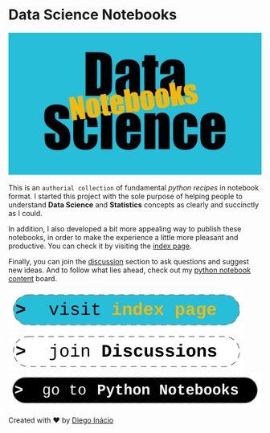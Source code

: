 # Data Science Notebooks

[![Data Science Notebooks](docs/assets/images/social-preview.png)](https://diegoinacio.github.io/data-science-notebooks/)

This is an `authorial collection` of fundamental _python recipes_ in notebook format. I started this project with the sole purpose of helping people to understand **Data Science** and **Statistics** concepts as clearly and succinctly as I could.

In addition, I also developed a bit more appealing way to publish these notebooks, in order to make the experience a little more pleasant and productive. You can check it by visiting the [index page](https://diegoinacio.github.io/data-science-notebooks/).

Finally, you can join the [discussion](https://github.com/diegoinacio/data-science-notebooks/discussions) section to ask questions and suggest new ideas. And to follow what lies ahead, check out my [python notebook content](https://github.com/users/diegoinacio/projects/6) board.

[![visit index page](docs/assets/icons/visit_index_page.svg)](https://diegoinacio.github.io/data-science-notebooks/)
[![join discussion](docs/assets/icons/join_discussion.svg)](https://github.com/diegoinacio/data-science-notebooks/discussions)
[![go python notebooks](docs/assets/icons/go_python_notebooks.svg)](https://diegoinacio.github.io/python-notebooks/)

Created with ❤️ by [Diego Inácio](https://diegoinacio.github.io/)
